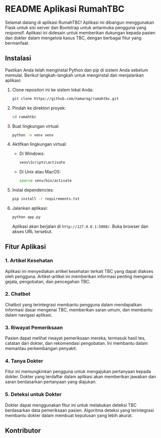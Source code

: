 # README Aplikasi RumahTBC

Selamat datang di aplikasi RumahTBC! Aplikasi ini dibangun menggunakan Flask untuk sisi server dan Bootstrap untuk antarmuka pengguna yang responsif. Aplikasi ini didesain untuk memberikan dukungan kepada pasien dan dokter dalam mengelola kasus TBC, dengan berbagai fitur yang bermanfaat.

## Instalasi

Pastikan Anda telah menginstal Python dan pip di sistem Anda sebelum memulai. Berikut langkah-langkah untuk menginstal dan menjalankan aplikasi:

1. Clone repositori ini ke sistem lokal Anda:

   ```bash
   git clone https://github.com/namareg/rumahtbc.git
   ```

2. Pindah ke direktori proyek:

   ```bash
   cd rumahtbc
   ```

3. Buat lingkungan virtual:

   ```bash
   python -m venv venv
   ```

4. Aktifkan lingkungan virtual:

   - Di Windows:

     ```bash
     venv\Scripts\activate
     ```

   - Di Unix atau MacOS:

     ```bash
     source venv/bin/activate
     ```

5. Instal dependencies:

   ```bash
   pip install -r requirements.txt
   ```

6. Jalankan aplikasi:

   ```bash
   python app.py
   ```

   Aplikasi akan berjalan di `http://127.0.0.1:5000/`. Buka browser dan akses URL tersebut.

## Fitur Aplikasi

### 1. Artikel Kesehatan

Aplikasi ini menyediakan artikel kesehatan terkait TBC yang dapat diakses oleh pengguna. Artikel-artikel ini memberikan informasi penting mengenai gejala, pengobatan, dan pencegahan TBC.

### 2. Chatbot

Chatbot yang terintegrasi membantu pengguna dalam mendapatkan informasi dasar mengenai TBC, memberikan saran umum, dan membantu dalam navigasi aplikasi.

### 3. Riwayat Pemeriksaan

Pasien dapat melihat riwayat pemeriksaan mereka, termasuk hasil tes, catatan dari dokter, dan rekomendasi pengobatan. Ini membantu dalam memantau perkembangan penyakit.

### 4. Tanya Dokter

Fitur ini memungkinkan pengguna untuk mengajukan pertanyaan kepada dokter. Dokter yang terdaftar dalam aplikasi akan memberikan jawaban dan saran berdasarkan pertanyaan yang diajukan.

### 5. Deteksi untuk Dokter

Dokter dapat menggunakan fitur ini untuk melakukan deteksi TBC berdasarkan data pemeriksaan pasien. Algoritma deteksi yang terintegrasi membantu dokter dalam membuat keputusan yang lebih akurat.

## Kontributor
